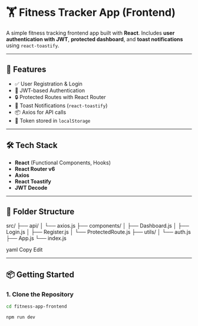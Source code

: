 # 🏋️ Fitness Tracker App (Frontend)

A simple fitness tracking frontend app built with **React**. Includes **user authentication with JWT**, **protected dashboard**, and **toast notifications** using `react-toastify`.

---

## 🚀 Features

- ✅ User Registration & Login
- 🔐 JWT-based Authentication
- 🔒 Protected Routes with React Router
- 🍞 Toast Notifications (`react-toastify`)
- 📦 Axios for API calls
- 🧠 Token stored in `localStorage`

---

## 🛠️ Tech Stack

- **React** (Functional Components, Hooks)
- **React Router v6**
- **Axios**
- **React Toastify**
- **JWT Decode**

---

## 🧱 Folder Structure

src/
├── api/
│ └── axios.js
├── components/
│ ├── Dashboard.js
│ ├── Login.js
│ ├── Register.js
│ └── ProtectedRoute.js
├── utils/
│ └── auth.js
├── App.js
└── index.js

yaml
Copy
Edit

---

## 📦 Getting Started

### 1. Clone the Repository

```bash
cd fitness-app-frontend
```

```bash
npm run dev
```